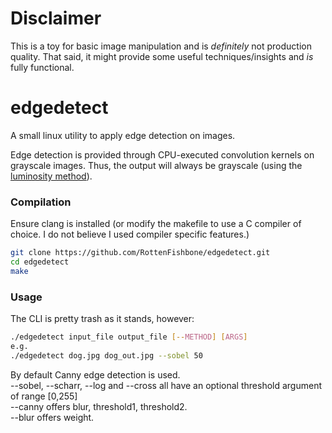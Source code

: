# Disclaimer

This is a toy for basic image manipulation and is *definitely* not production quality. That said, it might provide some useful techniques/insights and *is* fully functional.

# edgedetect

A small linux utility to apply edge detection on images.

Edge detection is provided through CPU-executed convolution kernels on grayscale images. Thus,
the output will always be grayscale (using the [luminosity method](https://mmuratarat.github.io/2020-05-13/rgb_to_grayscale_formulas)).

### Compilation

Ensure clang is installed (or modify the makefile to use a C compiler of choice. I do not believe I used compiler specific features.)

```bash
git clone https://github.com/RottenFishbone/edgedetect.git
cd edgedetect
make
```

### Usage

The CLI is pretty trash as it stands, however:

```bash
./edgedetect input_file output_file [--METHOD] [ARGS]
e.g.
./edgedetect dog.jpg dog_out.jpg --sobel 50
```

By default Canny edge detection is used.  
--sobel, --scharr, --log and --cross all have an optional threshold argument of range [0,255]  
--canny offers blur, threshold1, threshold2.  
--blur offers weight.  
 
